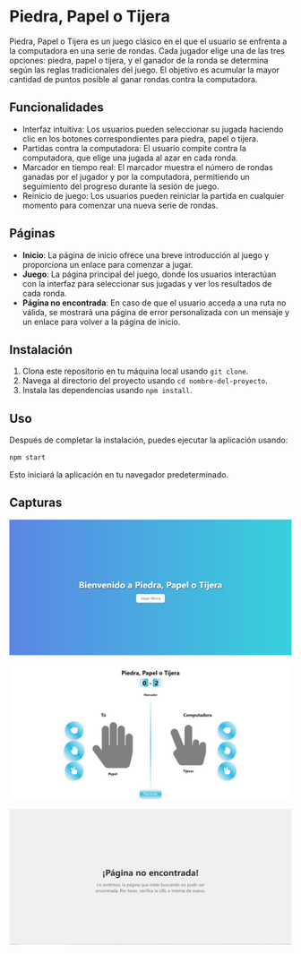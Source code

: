 
# Piedra, Papel o Tijera

Piedra, Papel o Tijera es un juego clásico en el que el usuario se enfrenta a la computadora en una serie de rondas. Cada jugador elige una de las tres opciones: piedra, papel o tijera, y el ganador de la ronda se determina según las reglas tradicionales del juego. El objetivo es acumular la mayor cantidad de puntos posible al ganar rondas contra la computadora.

## Funcionalidades

- Interfaz intuitiva: Los usuarios pueden seleccionar su jugada haciendo clic en los botones correspondientes para piedra, papel o tijera.
- Partidas contra la computadora: El usuario compite contra la computadora, que elige una jugada al azar en cada ronda.
- Marcador en tiempo real: El marcador muestra el número de rondas ganadas por el jugador y por la computadora, permitiendo un seguimiento del progreso durante la sesión de juego.
- Reinicio de juego: Los usuarios pueden reiniciar la partida en cualquier momento para comenzar una nueva serie de rondas.

## Páginas

- **Inicio**: La página de inicio ofrece una breve introducción al juego y proporciona un enlace para comenzar a jugar.
- **Juego**: La página principal del juego, donde los usuarios interactúan con la interfaz para seleccionar sus jugadas y ver los resultados de cada ronda.
- **Página no encontrada**: En caso de que el usuario acceda a una ruta no válida, se mostrará una página de error personalizada con un mensaje y un enlace para volver a la página de inicio.

## Instalación

1. Clona este repositorio en tu máquina local usando `git clone`.
2. Navega al directorio del proyecto usando `cd nombre-del-proyecto`.
3. Instala las dependencias usando `npm install`.

## Uso

Después de completar la instalación, puedes ejecutar la aplicación usando:

```bash
npm start
```

Esto iniciará la aplicación en tu navegador predeterminado.

## Capturas
![Captura de Pantalla de la Página de Inicio](src/screenshots/homepage.JPG)

![Captura de Pantalla de la Página de Juego](src/screenshots/game.JPG)

![Captura de Pantalla de la Página de Error](src/screenshots/notfound.JPG)